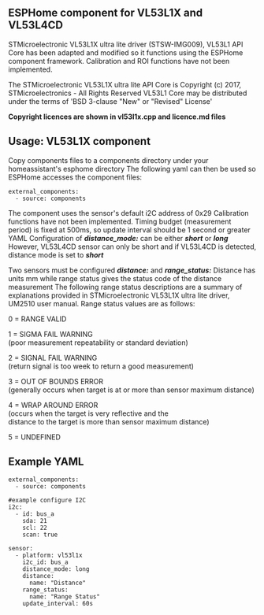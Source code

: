 
## ESPHome component for VL53L1X and VL53L4CD
STMicroelectronic VL53L1X ultra lite driver (STSW-IMG009), VL53L1 API Core
has been adapted and modified so it functions using the ESPHome component framework.
Calibration and ROI functions have not been implemented.

The STMicroelectronic VL53L1X ultra lite API Core is
Copyright (c) 2017, STMicroelectronics - All Rights Reserved
VL53L1 Core may be distributed under the terms of 'BSD 3-clause "New" or "Revised" License'

**Copyright licences are shown in vl53l1x.cpp and licence.md files**

## Usage: VL53L1X component
Copy components files to a components directory under your homeassistant's esphome directory
The following yaml can then be used so ESPHome accesses the component files:
```
external_components:
  - source: components
```
The component uses the sensor's default i2C address of 0x29
Calibration functions have not been implemented.
Timing budget (measurement period) is fixed at 500ms, so update interval should be 1 second or greater
YAML Configuration of ***distance_mode:*** can be either ***short*** or ***long***
However, VL53L4CD sensor can only be short and if VL53L4CD is detected, distance mode is set to ***short***

Two sensors must be configured ***distance:*** and ***range_status:***
Distance has units mm while range status gives the status code of the distance measurement
The following range status descriptions are a summary of explanations provided in STMicroelectronic VL53L1X ultra lite driver, UM2510 user manual.
Range status values are as follows:<BR>

0 = RANGE VALID 

1 = SIGMA FAIL WARNING<BR> 
(poor measurement repeatability or standard deviation)

2 = SIGNAL FAIL WARNING<BR> 
(return signal is too week to return a good measurement)

3 = OUT OF BOUNDS ERROR<BR> 
(generally occurs when target is at or more than sensor maximum distance)

4 = WRAP AROUND ERROR<BR> 
(occurs when the target is very reflective and the<BR> 
distance to the target is more than sensor maximum distance)<BR> 

5 = UNDEFINED

## Example YAML
```
external_components:
  - source: components

#example configure I2C
i2c:
  - id: bus_a 
    sda: 21
    scl: 22
    scan: true

sensor:
  - platform: vl53l1x
    i2c_id: bus_a
    distance_mode: long
    distance:
      name: "Distance"
    range_status:
      name: "Range Status"
    update_interval: 60s
```